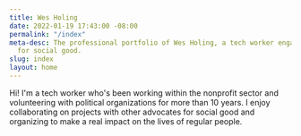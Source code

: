 ```yaml
---
title: Wes Holing
date: 2022-01-19 17:43:00 -08:00
permalink: "/index"
meta-desc: The professional portfolio of Wes Holing, a tech worker engaged in projects
  for social good.
slug: index
layout: home
---
```


Hi! I'm a tech worker who's been working within the nonprofit sector and volunteering with political organizations for more than 10 years. I enjoy collaborating on projects with other advocates for social good and organizing to make a real impact on the lives of regular people.